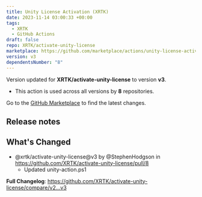 ```yaml
---
title: Unity License Activation (XRTK)
date: 2023-11-14 03:00:33 +00:00
tags:
  - XRTK
  - GitHub Actions
draft: false
repo: XRTK/activate-unity-license
marketplace: https://github.com/marketplace/actions/unity-license-activation-xrtk
version: v3
dependentsNumber: "8"
---
```



Version updated for **XRTK/activate-unity-license** to version **v3**.
- This action is used across all versions by **8** repositories.

Go to the [GitHub Marketplace](https://github.com/marketplace/actions/unity-license-activation-xrtk) to find the latest changes.

## Release notes

## What's Changed
* @xrtk/activate-unity-license@v3 by @StephenHodgson in https://github.com/XRTK/activate-unity-license/pull/8
  - Updated unity-action.ps1

**Full Changelog**: https://github.com/XRTK/activate-unity-license/compare/v2...v3
